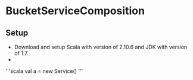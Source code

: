 # BucketServiceComposition

## Setup
* Download and setup Scala with version of 2.10.6 and JDK with version of 1.7.
* 
'''scala
val a = new Service()
'''
